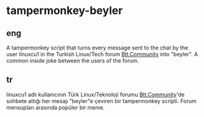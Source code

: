 # tampermonkey-beyler

## eng
A tampermonkey script that turns every message sent to the chat by the user linuxcu1 in the Turkish Linux/Tech forum [Btt.Community](btt.community) into "beyler". A common inside joke between the users of the forum.

## tr
linuxcu1 adlı kullanıcının Türk Linux/Teknoloji forumu [Btt.Community](btt.community)'de sohbete attığı her mesajı "beyler"e çeviren bir tampermonkey scripti. Forum mensupları arasında popüler bir meme.